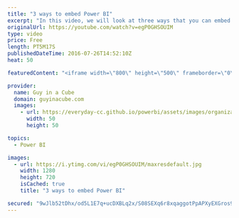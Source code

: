 ```yaml
---
title: "3 ways to embed Power BI"
excerpt: "In this video, we will look at three ways that you can embed Power BI into your website or application. This includes the Publish to Web feature, using the REST APIs and the new Power BI Embedded service within Microsoft Azure.  Watch the behind the scenes video over on Guy in a Cube - https://youtu.be/OqbVZfFhEzA"
originalUrl: https://youtube.com/watch?v=egP0GHSOUIM
type: video
price: Free
length: PT5M17S
publishedDateTime: 2016-07-26T14:52:10Z
heat: 50

featuredContent: "<iframe width=\"800\" height=\"500\" frameborder=\"0\" src=\"https://www.youtube.com/embed/egP0GHSOUIM\" allow=\"accelerometer; autoplay; encrypted-media; gyroscope; picture-in-picture\" allowfullscreen></iframe>"

provider:
  name: Guy in a Cube
  domain: guyinacube.com
  images:
    - url: https://everyday-cc.github.io/powerbi/assets/images/organizations/guyinacube.com-50x50.jpg
      width: 50
      height: 50

topics:
  - Power BI

images:
  - url: https://i.ytimg.com/vi/egP0GHSOUIM/maxresdefault.jpg
    width: 1280
    height: 720
    isCached: true
    title: "3 ways to embed Power BI"

secured: "9wJlb52tDhx/od5L1E7q+ucDXBLq2x/S08SEXq6r8xqaggotPpAPXyEXGros93iKy3u9oxOrF2wo0B1G/Dj/HBOaQhCgvTGYO/kwD3HRIFz6CF5oWWR7sL4WOz0us1IWc1Ihcgct5FHSxxTEINoIjnmAOhWEqecqeftFSD3F2rGuFGerNwimNMSZ1ByAbTDo78aopjRndAi/K2EVqZjfBfTZc2zarH71NguophcFKdNgwSCHsh+mTfozuYIATMW3BXtSHF5y3v4D1iPnZjU06g5F0/8quPdfzxHqGGKrTbyUsw10Ga1y1dQ1/jbI0/zriVU6wDvg4n+AJ0EGXqauQTOc2z5B3IYsoqG1tkEdl3FDQ7byqE+nvMaynpwJ853lhKfEG6h+vpEChBFCER52qGAFgdEvu2QsTRlsipR6kMO/9YzjEgO7LvzKelaA7+9p;u0uc1LJ5Rb4KZ4Tkcxs+5A=="
---
```


